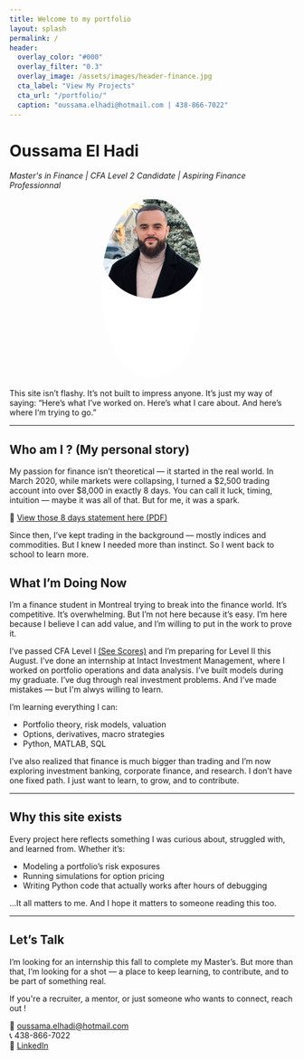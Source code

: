 ```yaml
---
title: Welcome to my portfolio
layout: splash
permalink: /
header:
  overlay_color: "#000"
  overlay_filter: "0.3"
  overlay_image: /assets/images/header-finance.jpg
  cta_label: "View My Projects"
  cta_url: "/portfolio/"
  caption: "oussama.elhadi@hotmail.com | 438-866-7022"
---
```


# Oussama El Hadi  
*Master's in Finance | CFA Level 2 Candidate | Aspiring Finance Professionnal*

<p align="center">
  <img src="/assets/images/IMG_1419.png" alt="Profile picture" width="180" style="border-radius: 50%;">
</p>

This site isn’t flashy. It’s not built to impress anyone. It’s just my way of saying: “Here’s what I’ve worked on. Here’s what I care about. And here’s where I’m trying to go.”


---

## Who am I ? (My personal story)

My passion for finance isn’t theoretical — it started in the real world. In March 2020, while markets were collapsing, I turned a $2,500 trading account into over $8,000 in exactly 8 days. You can call it luck, timing, intuition — maybe it was all of that. But for me, it was a spark.

📄 [View those 8 days statement here (PDF)](https://drive.google.com/file/d/1RkJtQcP05YW_PlSHcLak1HtyUZzhCkDx/view)

Since then, I’ve kept trading in the background — mostly indices and commodities. But I knew I needed more than instinct. So I went back to school to learn more. 

## What I’m Doing Now

I’m a finance student in Montreal trying to break into the finance world. It’s competitive. It’s overwhelming. But I’m not here because it’s easy. I’m here because I believe I can add value, and I’m willing to put in the work to prove it.

I’ve passed CFA Level I [(See Scores)](https://drive.google.com/file/d/1RkJtQcP05YW_PlSHcLak1HtyUZzhCkDx/view) and I’m preparing for Level II this August. I’ve done an internship at Intact Investment Management, where I worked on portfolio operations and data analysis. I’ve built models during my graduate. I’ve dug through real investment problems. And I’ve made mistakes — but I'm alwys willing to learn.
  
I’m learning everything I can:  
- Portfolio theory, risk models, valuation  
- Options, derivatives, macro strategies  
- Python, MATLAB, SQL  

I’ve also realized that finance is much bigger than trading and I’m now exploring investment banking, corporate finance, and research. I don’t have one fixed path. I just want to learn, to grow, and to contribute.

---

## Why this site exists

Every project here reflects something I was curious about, struggled with, and learned from. Whether it’s:

- Modeling a portfolio’s risk exposures  
- Running simulations for option pricing  
- Writing Python code that actually works after hours of debugging  

…It all matters to me. And I hope it matters to someone reading this too.

---

## Let’s Talk

I’m looking for an internship this fall to complete my Master’s. But more than that, I’m looking for a shot — a place to keep learning, to contribute, and to be part of something real.

If you're a recruiter, a mentor, or just someone who wants to connect, reach out !


📩 [oussama.elhadi@hotmail.com](mailto:oussama.elhadi@hotmail.com)  
📞 438-866-7022  
🔗 [LinkedIn](https://www.linkedin.com/in/oussama-e-75665b229/)


